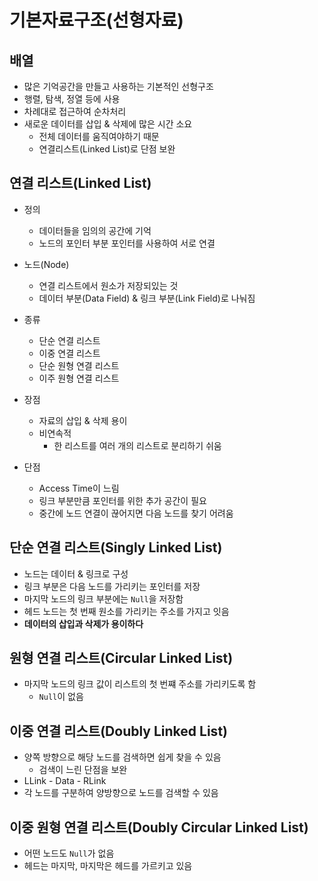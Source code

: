 # 기본자료구조(선형자료)

## 배열
- 많은 기억공간을 만들고 사용하는 기본적인 선형구조
- 행렬, 탐색, 정열 등에 사용
- 차례대로 접근하여 순차처리
- 새로운 데이터를 삽입 & 삭제에 많은 시간 소요
  - 전체 데이터를 움직여야하기 때문
  - 연결리스트(Linked List)로 단점 보완

## 연결 리스트(Linked List)
- 정의
  - 데이터들을 임의의 공간에 기억
  - 노드의 포인터 부분 포인터를 사용하여 서로 연결
- 노드(Node)
  - 연결 리스트에서 원소가 저장되있는 것
  - 데이터 부분(Data Field) & 링크 부분(Link Field)로 나눠짐
- 종류
  - 단순 연결 리스트
  - 이중 연결 리스트
  - 단순 원형 연결 리스트
  - 이주 원형 연결 리스트

- 장점
  - 자료의 삽입 & 삭제 용이
  - 비연속적
    - 한 리스트를 여러 개의 리스트로 분리하기 쉬움
- 단점
  - Access Time이 느림
  - 링크 부분만큼 포인터를 위한 추가 공간이 필요
  - 중간에 노드 연결이 끊어지면 다음 노드를 찾기 어려움

## 단순 연결 리스트(Singly Linked List)
- 노드는 데이터 & 링크로 구성
- 링크 부분은 다음 노드를 가리키는 포인터를 저장
- 마지막 노드의 링크 부분에는 `Null`을 저장함
- 헤드 노드는 첫 번째 원소를 가리키는 주소를 가지고 잇음
- **데이터의 삽입과 삭제가 용이하다**

## 원형 연결 리스트(Circular Linked List)
- 마지막 노드의 링크 값이 리스트의 첫 번쨰 주소를 가리키도록 함
  - `Null`이 없음

## 이중 연결 리스트(Doubly Linked List)
- 양쪽 방향으로 해당 노드를 검색하면 쉽게 찾을 수 있음
  - 검색이 느린 단점을 보완
- LLink - Data - RLink
- 각 노드를 구분하여 양방향으로 노드를 검색할 수 있음

## 이중 원형 연결 리스트(Doubly Circular Linked List)
- 어떤 노드도 `Null`가 없음
- 헤드는 마지막, 마지막은 헤드를 가르키고 있음


